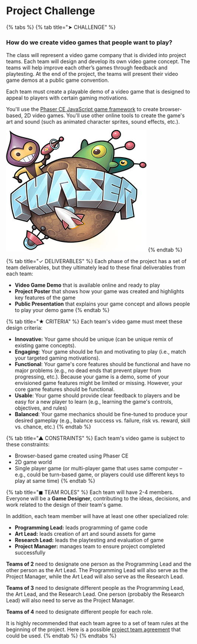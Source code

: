 # Project Challenge

{% tabs %}
{% tab title="➤ CHALLENGE" %}
### How do we create video games that people want to play?

The class will represent a video game company that is divided into project teams. Each team will design and develop its own video game concept. The teams will help improve each other’s games through feedback and playtesting. At the end of the project, the teams will present their video game demos at a public game convention.

Each team must create a playable demo of a video game that is designed to appeal to players with certain gaming motivations.

You'll use the [Phaser CE JavaScript game framework](https://photonstorm.github.io/phaser-ce/) to create browser-based, 2D video games. You'll use other online tools to create the game's art and sound \(such as animated character sprites, sound effects, etc.\).

![](.gitbook/assets/phaser.jpg)
{% endtab %}

{% tab title="✓ DELIVERABLES" %}
Each phase of the project has a set of team deliverables, but they ultimately lead to these final deliverables from each team:

* **Video Game Demo** that is available online and ready to play
* **Project Poster** that shows how your game was created and highlights key features of the game
* **Public Presentation** that explains your game concept and allows people to play your demo game
{% endtab %}

{% tab title="★ CRITERIA" %}
Each team's video game must meet these design criteria:

* **Innovative:**  Your game should be unique \(can be unique remix of existing game concepts\).
* **Engaging**:  Your game should be fun and motivating to play \(i.e., match your targeted gaming motivations\).
* **Functional**:  Your game's core features should be functional and have no major problems \(e.g., no dead ends that prevent player from progressing, etc.\). Because your game is a demo, some of your envisioned game features might be limited or missing. However, your core game features should be functional.
* **Usable**:  Your game should provide clear feedback to players and be easy for a new player to learn \(e.g., learning the game's controls, objectives, and rules\)
* **Balanced**:  Your game mechanics should be fine-tuned to produce your desired gameplay \(e.g., balance success vs. failure, risk vs. reward, skill vs. chance, etc.\)
{% endtab %}

{% tab title="▲ CONSTRAINTS" %}
Each team's video game is subject to these constraints:

* Browser-based game created using Phaser CE
* 2D game world
* Single player game \(or multi-player game that uses same computer – e.g., could be turn-based game, or players could use different keys to play at same time\)
{% endtab %}

{% tab title="◼ TEAM ROLES" %}
Each team will have 2-4 members. Everyone will be a **Game Designer**, contributing to the ideas, decisions, and work related to the design of their team's game.

In addition, each team member will have at least one other specialized role:

* **Programming Lead:** leads programming of game code
* **Art Lead:** leads creation of art and sound assets for game
* **Research Lead:** leads the playtesting and evaluation of game
* **Project Manager:** manages team to ensure project completed successfully

**Teams of 2** need to designate one person as the Programming Lead and the other person as the Art Lead. The Programming Lead will also serve as the Project Manager, while the Art Lead will also serve as the Research Lead.

**Teams of 3** need to designate different people as the Programming Lead, the Art Lead, and the Research Lead. One person \(probably the Research Lead\) will also need to serve as the Project Manager.

**Teams of 4** need to designate different people for each role.

It is highly recommended that each team agree to a set of team rules at the beginning of the project. Here is a possible [project team agreement](https://drive.google.com/open?id=11OySnAbGoev728UWsiaUk818CputNZFJ291MJNwkRwc) that could be used.
{% endtab %}
{% endtabs %}

